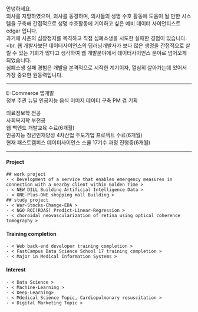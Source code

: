 안녕하세요.<br>
의사를 지망하였으며, 의사를 동경하며, 의사들의 생명 수호 활동에 도움이 될 만한 시스템을 구축해 간접적으로 생명 수호활동에 기여하고 싶은 예비 데이터 사이언티스트 edgar 입니다. <br>
과거에 사촌의 심장정지를 목격하고 직접 심폐소생을 시도한 실패한 경험이 있습니다. <br.
웹 개발자보단 데이터사이언스의 딥러닝개발자가 보다 많은 생명을 간접적으로 살릴 수 있는 기회가 많다고 생각하여 웹 개발분야에서 데이터사이언스 분야로 넘어오게 되었습니다.<br>
심폐소생 실패 경험은 개발을 본격적으로 시작한 계기이자, 열심히 살아가는데 있어서 가장 중요한 원동력입니다.
 <hr>
 E-Commerce 앱개발 <br>
 정부 주관 뉴딜 인공지능 음식 이미지 데이터 구축 PM 겸 기획<br>
 
 의료정보학 전공 <br> 
 사회복지학 부전공 <br>
 웹 백엔드 개발교육 수료(6개월) <br>
 인공지능 청년인재양성 4차산업 주도기업 프로젝트 수료(6개월) <br>
 현재 패스트캠퍼스 데이터사이언스 스쿨 17기수 과정 진행중(6개월) <br>
 
 <hr>
 
  #### Project
    ## work project
    - < Development of a service that enables emergency measures in connection with a nearby client within Golden Time > 
    - < NEW_DILL Building Artificial Intelligence Data >
    - < ONE-Plus-ONE shopping mall Building >
    ## study project
    - < War-Stocks-Change-EDA >
    - < NGO ROI(ROAS) Predict-Linear-Regression >
    - < choroidal neovascularization of retina using optical coherence tomography >
  #### Training completion
    - < Web back-end developer training completion >
    - < FastCampus Data Science School 17 training completion >
    - < Major in Medical Information Systems >
  #### Interest
    - < Data Science >
    - < Machine-Learning >
    - < Deep-Learning>
    - < Mdedical Science Topic, Cardiopulmonary resuscitation >
    - < Digital Marketing Topic >

